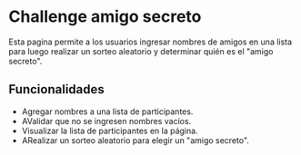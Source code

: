 <h1> Challenge amigo secreto</h1>
Esta pagina permite a los usuarios ingresar nombres de amigos en una lista para luego realizar un sorteo aleatorio y determinar quién es el "amigo secreto".

<h2>Funcionalidades</h2>
<ul>
    <li>Agregar nombres a una lista de participantes.</li>
    <li>AValidar que no se ingresen nombres vacíos.</li>
    <li>Visualizar la lista de participantes en la página.</li>
    <li>ARealizar un sorteo aleatorio para elegir un "amigo secreto".</li>
</ul>